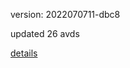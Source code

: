 version: 2022070711-dbc8

updated 26 avds

[details](https://github.com/0x74f917491bfa7ebfa379/ali_avd_db/blob/master/change_log/2022/07/07/11/dbc8.txt)
